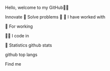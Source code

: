 Hello, welcome to my GitHub👋🎉
							   
Innovate 🔎
Solve problems 🧠
🌱 I have worked with


📅 For working


👷‍♂️ I code in
 

🎯 Statistics
github stats

github top langs

Find me
   